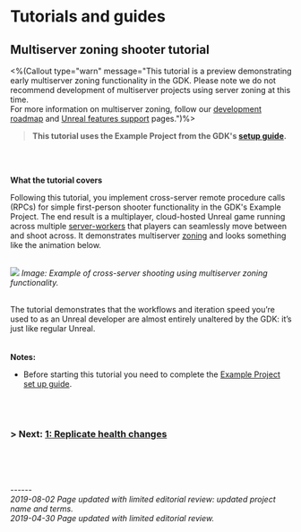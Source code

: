# Tutorials and guides
## Multiserver zoning shooter tutorial
<%(Callout type="warn" message="This tutorial is a preview demonstrating early multiserver zoning functionality in the GDK. Please note we do not recommend development of multiserver projects using server zoning at this time. </br>
For more information on multiserver zoning, follow our [development roadmap](https://github.com/spatialos/UnrealGDK/projects/1) and [Unreal features support]({{urlRoot}}/unreal-features-support) pages.")%>	


> **This tutorial uses the Example Project from the GDK's [setup guide]({{urlRoot}}/content/get-started/example-project/exampleproject-intro).**</br>

<br/>
<br/>

**What the tutorial covers**<br/>



Following this tutorial, you implement cross-server remote procedure calls (RPCs) for simple first-person shooter functionality in the GDK's Example Project. The end result is a multiplayer, cloud-hosted Unreal game running across multiple [server-workers]({{urlRoot}}/content/glossary#worker) that players can seamlessly move between and shoot across. It demonstrates multiserver [zoning]({{urlRoot}}/content/glossary#worker) and looks something like the animation below.</br></br>

![]({{assetRoot}}assets/tutorial/cross-server-shooting.gif)
_Image: Example of cross-server shooting using multiserver zoning functionality._ </br></br>

The tutorial demonstrates that the workflows and iteration speed you’re used to as an Unreal developer are almost entirely unaltered by the GDK: it’s just like regular Unreal.
</br>
</br>
</br>
**Notes:**

* Before starting this tutorial you need to complete the [Example Project set up guide]({{urlRoot}}/content/get-started/example-project/exampleproject-intro). 
</br>
</br>

### **> Next:** [1: Replicate health changes]({{urlRoot}}/content/tutorials/multiserver-shooter/tutorial-multiserver-healthchanges)

<br/>
<br/>


<br/>------<br/>
_2019-08-02 Page updated with limited editorial review: updated project name and terms._</br>
_2019-04-30 Page updated with limited editorial review._
